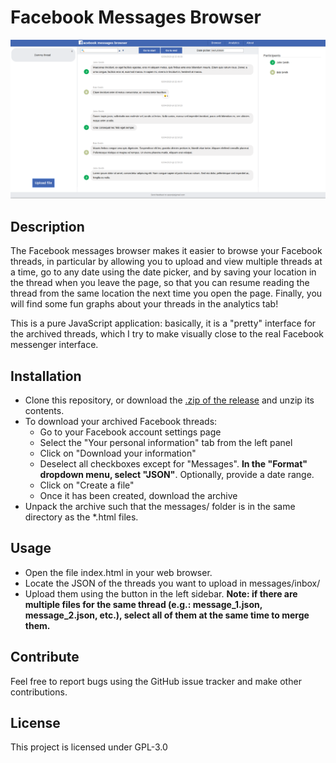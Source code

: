 # Facebook Messages Browser

![Facebook messages browser UI][screenshot]

## Description

The Facebook messages browser makes it easier to browse your Facebook threads, in particular by allowing you to upload and view multiple threads at a time, go to any date using the date picker, and by saving your location in the thread when you leave the page, so that you can resume reading the thread from the same location the next time you open the page. Finally, you will find some fun graphs about your threads in the analytics tab!

This is a pure JavaScript application: basically, it is a "pretty" interface for the archived threads, which I try to make visually close to the real Facebook messenger interface. 

## Installation

* Clone this repository, or download the [.zip of the release][download] and unzip its contents. 
* To download your archived Facebook threads:
    * Go to your Facebook account settings page
    * Select the "Your personal information" tab from the left panel
    * Click on "Download your information"
    * Deselect all checkboxes except for "Messages". **In the "Format" dropdown menu, select "JSON"**. Optionally, provide a date range.
    * Click on "Create a file"
    * Once it has been created, download the archive
* Unpack the archive such that the messages/ folder is in the same directory as the \*.html files.


## Usage

* Open the file index.html in your web browser.
* Locate the JSON of the threads you want to upload in messages/inbox/
* Upload them using the button in the left sidebar. **Note: if there are multiple files for the same thread (e.g.: message_1.json, message_2.json, etc.), select all of them at the same time to merge them.**

## Contribute

Feel free to report bugs using the GitHub issue tracker and make other contributions.

## License

This project is licensed under GPL-3.0

[screenshot]: FbMessagesBrowser-screen.png "Facebook messages browser UI"
[download]: https://github.com/spqrxt/fbmessagesbrowser/raw/master/fbmessagesbrowser.zip "fbmessagesbrowser.zip"
